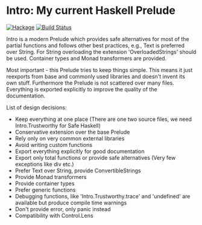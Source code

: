 # Intro: My current Haskell Prelude

[![Hackage](https://img.shields.io/hackage/v/intro.svg)](https://hackage.haskell.org/package/intro)
[![Build Status](https://secure.travis-ci.org/minad/intro.png?branch=master)](http://travis-ci.org/minad/intro)

Intro is a modern Prelude which provides safe alternatives
for most of the partial functions and follows other
best practices, e.g., Text is preferred over String.
For String overloading the extension 'OverloadedStrings' should be used.
Container types and Monad transformers are provided.

Most important - this Prelude tries to keep things simple.
This means it just reexports from base and commonly used libraries
and doesn't invent its own stuff.
Furthermore the Prelude is not scattered over many files.
Everything is exported explicitly to improve the quality of the documentation.

List of design decisions:

* Keep everything at one place (There are one two source files, we need Intro.Trustworthy for Safe Haskell)
* Conservative extension over the base Prelude
* Rely only on very common external libraries
* Avoid writing custom functions
* Export everything explicitly for good documentation
* Export only total functions or provide safe alternatives (Very few exceptions like div etc.)
* Prefer Text over String, provide ConvertibleStrings
* Provide Monad transformers
* Provide container types
* Prefer generic functions
* Debugging functions, like 'Intro.Trustworthy.trace' and 'undefined' are available but produce compile time warnings
* Don't provide error, only panic instead
* Compatibility with Control.Lens
